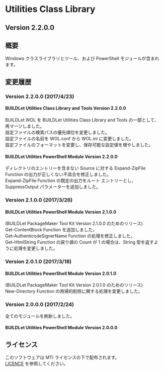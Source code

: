 # Utilities Class Library

## Version 2.2.0.0

## 概要
Windows クラスライブラリとツール、および PowerShell モジュールが含まれます。

## 変更履歴

### Version 2.2.0.0 (2017/4/23)
#### BUILDLet Utilities Class Library and Tools Version 2.2.0.0
BUILDLet WOL を BUILDLet Utilities Class Library and Tools の一部として、再マージしました。  
設定ファイルの検索パスの優先順位を変更しました。  
設定ファイルの名前を WOL.conf から WOL.ini に変更しました。  
設定ファイルのフォーマットを変更し、保存可能な設定値を増やしました。

#### BUILDLet Utilities PowerShell Module Version 2.2.0.0
ディレクトリのエントリーを含まない Source に対する Expand-ZipFile Function の出力が正しくない不具合を修正しました。  
Expand-ZipFile Function の既定の出力をルート エントリーとし、SuppressOutput パラメーターを追加しました。

### Version 2.1.0.0 (2017/3/26)
#### BUILDLet Utilities PowerShell Module Version 2.1.0.0
(BUILDLet PackageMaker Tool Kit Version 2.1.0.0 のためのリリース)  
Get-ContentBlock Function を追加しました。  
Get-AuthenticodeSignerName Function の処理を修正しました。  
Get-HtmlString Function の戻り値の Count が 1 の場合は、String 型を返すように処理を変更しました。

### Version 2.0.1.0 (2017/3/18)
#### BUILDLet Utilities PowerShell Module Version 2.0.1.0
(BUILDLet PackageMaker Tool Kit Version 2.0.1.0 のためのリリース)  
New-Directory Function の再帰的削除に関する処理を変更しました。

### Version 2.0.0.0 (2017/2/24)
全てのモジュールを刷新しました。
#### BUILDLet Utilities PowerShell Module Version 2.0.0.0

## ライセンス
このソフトウェアは MTI ライセンスの下で配布されます。  
[LICENCE](/LICENSE "LICENSE") を参照してください。

